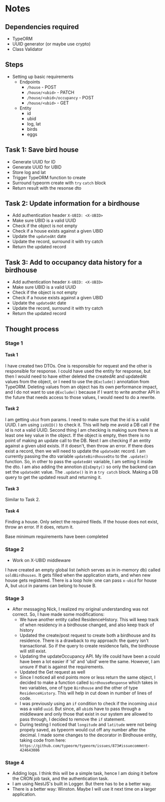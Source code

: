 # Notes

## Dependencies required

* TypeORM
* UUID generator (or maybe use crypto)
* Class Validator

## Steps
* Setting up basic requirements
    * Endpoints
        * `/house` - POST
        * `/house/<ubid>` - PATCH
        * `/house/<ubid>/occupancy` - POST
        * `/house/<ubid>` - GET
    * Entity
        * id
        * ubid
        * log, lat
        * birds
        * eggs

## Task 1: Save bird house
* Generate UUID for ID
* Generate UUID for UBID
* Store log and lat
* Trigger TypeORM function to create
* Surround typeorm create with `try` `catch` block
* Return result with the resonse dto

## Task 2: Update information for a birdhouse
* Add authentication header `X-UBID: <X-UBID>`
* Make sure UBID is a valid UUID
* Check if the object is not empty
* Check if a house exists against a given UBID
* Update the `updatedAt` date
* Update the record, surround it with try catch
* Return the updated record

## Task 3: Add to occupancy data history for a birdhouse
* Add authentication header `X-UBID: <X-UBID>`
* Make sure UBID is a valid UUID
* Check if the object is not empty
* Check if a house exists against a given UBID
* Update the `updatedAt` date
* Update the record, surround it with try catch
* Return the updated record

## Thought process

### Stage 1
#### Task 1

I have created two DTOs. One is responsible for request and the other is responsible for response. I could have used the entity for response, but then I would need to have either deleted the createdAt and updatedAt values from the object, or I need to use the `@Exclude()` annotation from TypeORM. Deleting values from an object has its own performance impact, and I do not want to use `@Exclude()` because if I want to write another API in the future that needs access to those values, I would need to do a rewrite.

#### Task 2

I am getting `ubid` from params. I need to make sure that the id is a valid UUID. I am using `isUUID()` to check it. This will help me avoid a DB call if the id is not a valid UUID.
Second thing I am checking is making sure there is at least one key value in the object. If the object is empty, then there is no point of making an update call to the DB.
Next I am checking if an entity against a given ubid exists. If it doesn't, then throw an error.
If there does exist a record, then we will need to update the `updatedAt` record. I am currently passing the dto variable `updateBirdhouseDto` to the `.update()` function. So, in other to pass the `updatedAt` variable, I am setting it inside the dto. I am also adding the annotion `@IsEmpty()` so only the backend can set the `updatedAt` value.
The `.update()` is in a `try catch` block. Making a DB query to get the updated result and returning it.

#### Task 3

Similar to Task 2.

#### Task 4

Finding a house. Only select the required fileds. If the house does not exist, throw an error. If it does, return it.

Base minimum requirements have been completed

### Stage 2

* Work on X-UBID middleware

I have created an empty global list (which serves as in in-memory db) called `soldBirdhouses`. It gets filled when the application starts, and when new house gets registered.
There is a loop hole: one can pass `x-ubid` for house A, but `ubid` in params can belong to house B.

### Stage 3

* After messaging Nick, I realized my original understanding was not correct. So, I have made some modifications:
    * We have another entity called ResidenceHistory. This will keep track of when residency in a birdhouse changed, and also keep track of history
    * Updated the create/post request to create both a birdhouse and its residence. There is a drawback to my approach: the query isn't transactional. So if the query to create residence fails, the birdhouse will still exist.
    * Updating the updateOccupancy API. My life could have been a could have been a lot easier if 'id' and 'ubid' were the same. However, I am unsure if that is against the requirements.
    * Updated the Get request as well
    * Since I noticed all end points more or less return the same object, I decided to make a function called `birdhouseResponse` which takes in two variables, one of type `Birdhouse` and the other of type `ResidenceHistory`. This will help in cut down in number of lines of code.
    * I was previously using an `if` condition to check if the incoming `ubid` was a valid `uuid`. But since, all `ubid`s have to pass through a middleware and only those that exist in our system are allowed to pass through, I decided to remove the `if` statement.
    * During testing I noticed that `longitude` and `latitude` were not being propely saved, as typeorm would cut off any number after the decimal. I made some changes to the decorator in Birdhouse entity, taking code from here: `https://github.com/typeorm/typeorm/issues/873#issuecomment-424643086`

### Stage 4

* Adding logs. I think this will be a simple task, hence I am doing it before the CRON job task, and the authentication task. 
* I am using NestJS's built in Logger. But there has to be a better way.
* There is a better way: Winston. Maybe I will use it next time on a larger application.